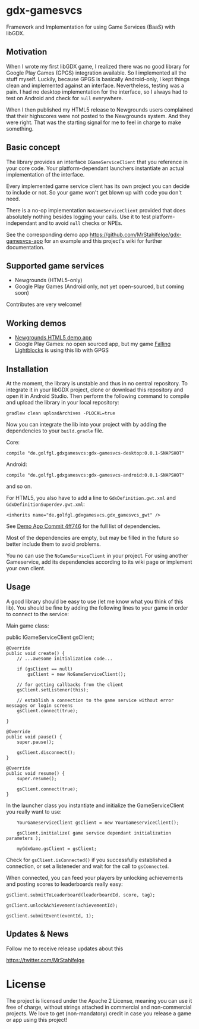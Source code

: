 # gdx-gamesvcs

Framework and Implementation for using Game Services (BaaS) with libGDX.

## Motivation

When I wrote my first libGDX game, I realized there was no good library for Google Play Games (GPGS) integration available. So I implemented all the stuff myself. Luckily, because GPGS is basically Android-only, I kept things clean and implemented against an interface. Nevertheless, testing was a pain. I had no desktop implementation for the interface, so I always had to test on Android and check for `null` everywhere.

When I then published my HTML5 release to Newgrounds users complained that their highscores were not posted to the Newgrounds system. And they were right. That was the starting signal for me to feel in charge to make something.

## Basic concept

The library provides an interface `IGameServiceClient` that you reference in your core code. Your platform-dependant launchers instantiate an actual implementation of the interface.

Every implemented game service client has its own project you can decide to include or not. So your game won't get blown up with code you don't need.

There is a no-op implementation `NoGameServiceClient` provided that does absolutely nothing besides logging your calls. Use it to test platform-independant and to avoid `null` checks or NPEs.

See the corresponding demo app https://github.com/MrStahlfelge/gdx-gamesvcs-app for an example and this project's wiki for further documentation.

## Supported game services

* Newgrounds (HTML5-only)
* Google Play Games (Android only, not yet open-sourced, but coming soon)

Contributes are very welcome!

## Working demos

* [Newgrounds HTML5 demo app](http://www.newgrounds.com/projects/games/1110754/preview)
* Google Play Games: no open sourced app, but my game [Falling Lightblocks](https://play.google.com/store/apps/details?id=de.golfgl.lightblocks&referrer=utm_source%3Dgh) is using this lib with GPGS

## Installation

At the moment, the library is unstable and thus in no central repository. To integrate it in your libGDX project, clone or download this repository and open it in Android Studio. Then perform the following command to compile and upload the library in your local repository:

    gradlew clean uploadArchives -PLOCAL=true
    
Now you can integrate the lib into your project with by adding the dependencies to your `build.gradle` file.

Core:

    compile "de.golfgl.gdxgamesvcs:gdx-gamesvcs-desktop:0.0.1-SNAPSHOT"
    
Android:    
    
    compile "de.golfgl.gdxgamesvcs:gdx-gamesvcs-android:0.0.1-SNAPSHOT"
    
and so on.

For HTML5, you also have to add a line to `GdxDefinition.gwt.xml` and `GdxDefinitionSuperdev.gwt.xml`:

    <inherits name="de.golfgl.gdxgamesvcs.gdx_gamesvcs_gwt" />

See [Demo App Commit 4ff746](https://github.com/MrStahlfelge/gdx-gamesvcs-app/commit/4ff746d591aead2a8ceeaff01c871209f31143cf) for the full list of dependencies.

Most of the dependencies are empty, but may be filled in the future so better include them to avoid problems.

You no can use the `NoGameServiceClient` in your project. For using another Gameservice, add its dependencies according to its wiki page or implement your own client.

## Usage

A good library should be easy to use (let me know what you think of this lib). You should be fine by adding the following lines to your game in order to connect to the service:

Main game class:

   public IGameServiceClient gsClient;

    @Override
    public void create() {
        // ...awesome initialization code...
        
        if (gsClient == null)
            gsClient = new NoGameServiceClient();

        // for getting callbacks from the client
        gsClient.setListener(this);

        // establish a connection to the game service without error messages or login screens
        gsClient.connect(true);
        
    }
    
    @Override
    public void pause() {
        super.pause();

        gsClient.disconnect();
    }

    @Override
    public void resume() {
        super.resume();

        gsClient.connect(true);
    }

In the launcher class you instantiate and initialize the GameServiceClient you really want to use:

        YourGameserviceClient gsClient = new YourGameserviceClient();

        gsClient.initialize( game service dependant initialization parameters );

        myGdxGame.gsClient = gsClient;


Check for `gsClient.isConnected()` if you successfully established a connection, or set a listeneder and wait for the call to `gsConnected`.

When connected, you can feed your players by unlocking achievements and posting scores to leaderboards really easy:

    gsClient.submitToLeaderboard(leaderboardId, score, tag);
    
    gsClient.unlockAchievement(achievementId);
    
    gsClient.submitEvent(eventId, 1);
    

## Updates & News
Follow me to receive release updates about this

https://twitter.com/MrStahlfelge

# License

The project is licensed under the Apache 2 License, meaning you can use it free of charge, without strings attached in commercial and non-commercial projects. We love to get (non-mandatory) credit in case you release a game or app using this project!

